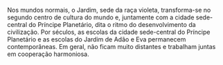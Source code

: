 ﻿Nos mundos normais, o Jardim, sede da raça violeta, transforma-se no segundo centro de cultura do mundo e, juntamente com a cidade sede-central do Príncipe Planetário, dita o ritmo do desenvolvimento da civilização. Por séculos, as escolas da cidade sede-central do Príncipe Planetário e as escolas do Jardim de Adão e Eva permanecem contemporâneas. Em geral, não ficam muito distantes e trabalham juntas em cooperação harmoniosa.